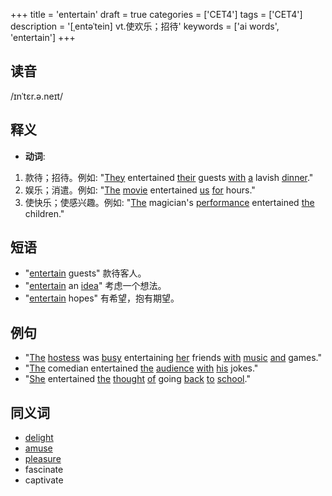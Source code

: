 +++
title = 'entertain'
draft = true
categories = ['CET4']
tags = ['CET4']
description = '[ˌentəˈtein] vt.使欢乐；招待'
keywords = ['ai words', 'entertain']
+++

## 读音
/ɪnˈtɛr.ə.neɪt/

## 释义
- **动词**:
1. 款待；招待。例如: "[They](/post/they/) entertained [their](/post/their/) guests [with](/post/with/) [a](/post/a/) lavish [dinner](/post/dinner/)."
2. 娱乐；消遣。例如: "[The](/post/the/) [movie](/post/movie/) entertained [us](/post/us/) [for](/post/for/) hours."
3. 使快乐；使感兴趣。例如: "[The](/post/the/) magician's [performance](/post/performance/) entertained [the](/post/the/) children."

## 短语
- "[entertain](/post/entertain/) guests" 款待客人。
- "[entertain](/post/entertain/) an [idea](/post/idea/)" 考虑一个想法。
- "[entertain](/post/entertain/) hopes" 有希望，抱有期望。

## 例句
- "[The](/post/the/) [hostess](/post/hostess/) was [busy](/post/busy/) entertaining [her](/post/her/) friends [with](/post/with/) [music](/post/music/) [and](/post/and/) games."
- "[The](/post/the/) comedian entertained [the](/post/the/) [audience](/post/audience/) [with](/post/with/) [his](/post/his/) jokes."
- "[She](/post/she/) entertained [the](/post/the/) [thought](/post/thought/) [of](/post/of/) going [back](/post/back/) [to](/post/to/) [school](/post/school/)."

## 同义词
- [delight](/post/delight/)
- [amuse](/post/amuse/)
- [pleasure](/post/pleasure/)
- fascinate
- captivate
